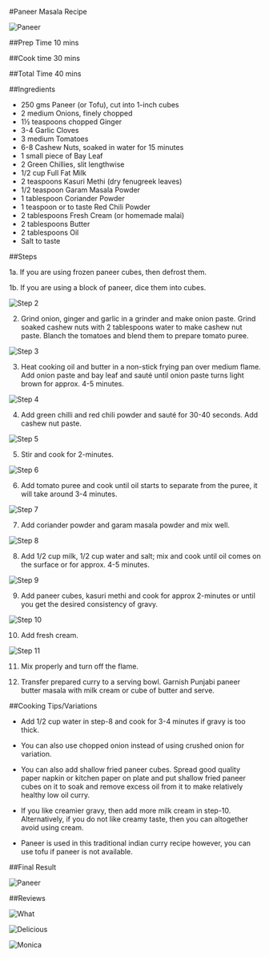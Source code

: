 #Paneer Masala Recipe

![Paneer](https://github.com/MayurSoneji/Recipe/blob/master/Images/paneer-butter-masala-recipe.jpeg)

##Prep Time
10 mins

##Cook time
30 mins

##Total Time
40 mins

##Ingredients

* 250 gms Paneer (or Tofu), cut into 1-inch cubes
* 2 medium Onions, finely chopped
* 1½ teaspoons chopped Ginger
* 3-4 Garlic Cloves
* 3 medium Tomatoes
* 6-8 Cashew Nuts, soaked in water for 15 minutes
* 1 small piece of Bay Leaf
* 2 Green Chillies, slit lengthwise
* 1/2 cup Full Fat Milk
* 2 teaspoons Kasuri Methi (dry fenugreek leaves)
* 1/2 teaspoon Garam Masala Powder
* 1 tablespoon Coriander Powder
* 1 teaspoon or to taste Red Chili Powder
* 2 tablespoons Fresh Cream (or homemade malai)
* 2 tablespoons Butter
* 2 tablespoons Oil
* Salt to taste

##Steps

1a. If you are using frozen paneer cubes, then defrost them.

1b. If you are using a block of paneer, dice them into cubes.

![Step 2](https://github.com/MayurSoneji/Recipe/blob/master/Images/step-1.jpeg)

2. Grind onion, ginger and garlic in a grinder and make onion paste. Grind soaked cashew nuts with 2 tablespoons water to make cashew nut paste. Blanch the tomatoes and blend them to prepare tomato puree.

![Step 3](https://github.com/MayurSoneji/Recipe/blob/master/Images/step-2.jpeg)

3. Heat cooking oil and butter in a non-stick frying pan over medium flame. Add onion paste and bay leaf and sauté until onion paste turns light brown for approx. 4-5 minutes.

![Step 4](https://github.com/MayurSoneji/Recipe/blob/master/Images/step-3.jpeg)

4. Add green chilli and red chili powder and sauté for 30-40 seconds. Add cashew nut paste.

![Step 5](https://github.com/MayurSoneji/Recipe/blob/master/Images/step-4.jpeg)

5. Stir and cook for 2-minutes.

![Step 6](https://github.com/MayurSoneji/Recipe/blob/master/Images/step-5.jpeg)

6. Add tomato puree and cook until oil starts to separate from the puree, it will take around 3-4 minutes.

![Step 7](https://github.com/MayurSoneji/Recipe/blob/master/Images/step-6.jpeg)

7. Add coriander powder and garam masala powder and mix well.

![Step 8](https://github.com/MayurSoneji/Recipe/blob/master/Images/step-7.jpeg)

8. Add 1/2 cup milk, 1/2 cup water and salt; mix and cook until oil comes on the surface or for approx. 4-5 minutes.

![Step 9](https://github.com/MayurSoneji/Recipe/blob/master/Images/step-8.jpeg)

9. Add paneer cubes, kasuri methi and cook for approx 2-minutes or until you get the desired consistency of gravy.

![Step 10](https://github.com/MayurSoneji/Recipe/blob/master/Images/step-9.jpeg)

10. Add fresh cream.

![Step 11](https://github.com/MayurSoneji/Recipe/blob/master/Images/step-10.jpeg)

11. Mix properly and turn off the flame.

12. Transfer prepared curry to a serving bowl. Garnish Punjabi paneer butter masala with milk cream or cube of butter and serve.

##Cooking Tips/Variations

* Add 1/2 cup water in step-8 and cook for 3-4 minutes if gravy is too thick.

* You can also use chopped onion instead of using crushed onion for variation.

* You can also add shallow fried paneer cubes. Spread good quality paper napkin or kitchen paper on plate and put shallow fried paneer cubes on it to soak and remove excess oil from it to make relatively healthy low oil curry.

* If you like creamier gravy, then add more milk cream in step-10. Alternatively, if you do not like creamy taste, then you can altogether avoid using cream.

* Paneer is used in this traditional indian curry recipe however, you can use tofu if paneer is not available.

##Final Result

![Paneer](https://github.com/MayurSoneji/Recipe/blob/master/Images/paneer-butter-masala-recipe.jpeg)

##Reviews


![What](https://github.com/MayurSoneji/Recipe/blob/master/Images/what.gif)

![Delicious](https://github.com/MayurSoneji/Recipe/blob/master/Images/delicious.gif)

![Monica](https://github.com/MayurSoneji/Recipe/blob/master/Images/monica.gif)
